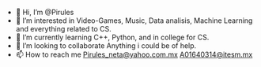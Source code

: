 - 👋 Hi, I’m @Pirules
- 👀 I’m interested in Video-Games, Music, Data analisis, Machine Learning and everything related to CS.
- 🌱 I’m currently learning C++, Python, and in college for CS.
- 💞️ I’m looking to collaborate Anything i could be of help.
- 📫 How to reach me Pirules_neta@yahoo.com.mx  A01640314@itesm.mx

<!---
Pirules/Pirules is a ✨ special ✨ repository because its `README.md` (this file) appears on your GitHub profile.
You can click the Preview link to take a look at your changes.
--->
